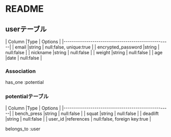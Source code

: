 # README

## userテーブル


| Column                |Type          | Options     |
|----------------------------------------------------|
| email                 |string        | null:false, unique:true |
| encrypted_password    |string        | null:false  |
| nickname              |string        | null:false  |
| weight                |string        | null:false  |
| age                   |date          | null:false  |


### Association
has_one :potential



### potentialテーブル

| Column                |Type          | Options     |
|----------------------------------------------------|
| bench_press           |string        | null:false  |
| squat                 |string        | null:false  |
| deadlift              |string        | null:false  |
| user_id               |references        | null:false, foreign key:true  |

belongs_to :user

